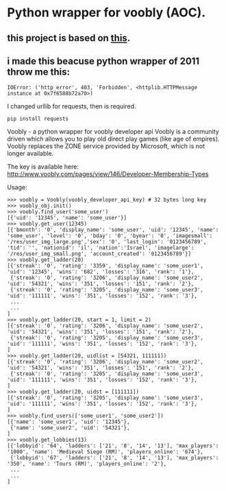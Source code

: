 # Python wrapper for voobly (AOC).

## this project is based on [this](https://code.google.com/archive/p/py-voobly/).

## i made this beacuse python wrapper of 2011 throw me this:

```
IOError: ('http error', 403, 'Forbidden', <httplib.HTTPMessage instance at 0x7f6588b72a70>)
```

I changed urllib for requests, then is required.

    pip install requests

Voobly - a python wrapper for voobly developer api
Voobly is a community driven which allows you to play old direct
play games (like age of empires). Voobly replaces the ZONE service provided by Microsoft, which is not longer available.

The key is available here:
http://www.voobly.com/pages/view/146/Developer-Membership-Types

Usage:

```
>>> voobly = Voobly(voobly_developer_api_key) # 32 bytes long key
>>> voobly_obj.init()
>>> voobly.find_user('some_user')
[{'uid': '12345', 'name': 'some_user'}]
>>> voobly.get_user(12345)
[{'bmonth': '0', 'display_name': 'some_user', 'uid': '12345', 'name': 'some_user', 'level': '0', 'bday': '0', 'byear': '0', 'imagesmall': '/res/user_img_large.png','sex': '0', 'last_login': '0123456789', 'tid': '', 'nationid': 'il', 'nation':'Israel', 'imagelarge': '/res/user_img_small.png', 'account_created': '0123456789'}]
>>> voobly.get_ladder(20)
[{'streak': '0', 'rating': '3359', 'display_name': 'some_user1', 'uid': '12345', 'wins': '682', 'losses': '316', 'rank': '1'},
 {'streak': '0', 'rating': '3206', 'display_name': 'some_user2', 'uid': '54321', 'wins': '351', 'losses': '151', 'rank': '2'},
 {'streak': '0', 'rating': '3205', 'display_name': 'some_user3', 'uid': '111111', 'wins': '351', 'losses': '152', 'rank': '3'},
 ...
 ...
]
>>> voobly.get_ladder(20, start = 1, limit = 2)
[{'streak': '0', 'rating': '3206', 'display_name': 'some_user2', 'uid': '54321', 'wins': '351', 'losses': '151', 'rank': '2'},
 {'streak': '0', 'rating': '3205', 'display_name': 'some_user3', 'uid': '111111', 'wins': '351', 'losses': '152', 'rank': '3'},
]
>>> voobly.get_ladder(20, uidlist = [54321, 111111])
[{'streak': '0', 'rating': '3206', 'display_name': 'some_user2', 'uid': '54321', 'wins': '351', 'losses': '151', 'rank': '2'},
 {'streak': '0', 'rating': '3205', 'display_name': 'some_user3', 'uid': '111111', 'wins': '351', 'losses': '152', 'rank': '3'},
]
>>> voobly.get_ladder(20, uidst = [111111])
[{'streak': '0', 'rating': '3205', 'display_name': 'some_user3', 'uid': '111111', 'wins': '351', 'losses': '152', 'rank': '3'},
]
>>> voobly.find_users(['some_user1', 'some_user2'])
[{'name': 'some_user1', 'uid': '12345'},
 {'name': 'some_user2', 'uid': '54321'},
]
>>> voobly.get_lobbies(13)
[{'lobbyid': '64', 'ladders': ['21', '8', '14', '13'], 'max_players': '1000', 'name': 'Medieval Siege (RM)', 'players_online': '674'},
 {'lobbyid': '67', 'ladders': ['21', '8', '14', '13'], 'max_players': '350', 'name': 'Tours (RM)', 'players_online': '2'},
 ...
 ...
]
```